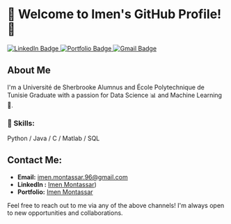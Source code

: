 
# 👋 Welcome to Imen's GitHub Profile! 👋

<div id="badges">
  <a href="https://www.linkedin.com/in/imen-montassar/">
    <img src="https://img.shields.io/badge/LinkedIn-blue?style=for-the-badge&logo=linkedin&logoColor=white" alt="LinkedIn Badge"/>
  </a>
  <a href="https://imenmontassar.weebly.com/">
    <img src="https://img.shields.io/badge/portfolio-green?style=for-the-badge&logo=portfolio&logoColor=white" alt="Portfolio Badge"/>
  </a>
  <a href="mailto:youremail@gmail.com">
    <img src="https://img.shields.io/badge/M%20Gmail-red??style=for-the-badge&logo=gmail&logoColor=white" alt="Gmail Badge"/>
  </a>
</div>

## About Me
I'm a Université de Sherbrooke Alumnus and École Polytechnique de Tunisie Graduate with a passion for Data Science 📊 and Machine Learning 🤖.
### 🔭 Skills: 
Python / Java / C / Matlab / SQL
## Contact Me:

- **Email:** [imen.montassar.96@gmail.com](mailto:youremail@gmail.com)
- **LinkedIn :** [Imen Montassar](https://www.linkedin.com/in/imen-montassar/))
- **Portfolio:** [Imen Montassar](https://imenmontassar.weebly.com/)

Feel free to reach out to me via any of the above channels! I'm always open to new opportunities and collaborations.


